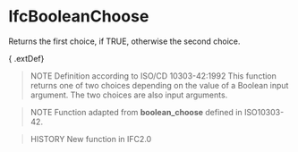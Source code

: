 # IfcBooleanChoose

Returns the first choice, if TRUE, otherwise the second choice.<!-- end of definition -->

{ .extDef}
> NOTE  Definition according to ISO/CD 10303-42:1992
> This function returns one of two choices depending on the value of a Boolean input argument. The two choices are also input arguments.

> NOTE  Function adapted from **boolean_choose** defined in ISO10303-42.

> HISTORY  New function in IFC2.0

